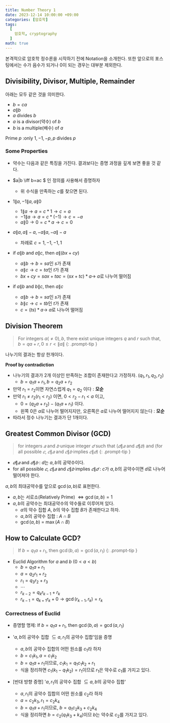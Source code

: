 ```yaml
---
title: Number Theory 1
date: 2023-12-14 10:00:00 +09:00
categories: [암호학]
tags:
  [
    암호학, cryptography
  ]
math: true
---
```

본격적으로 암호학 정수론을 시작하기 전에 Notation을 소개한다. 또한 앞으로의 포스팅에서는 수가 음수가 되거나 0이 되는 경우는 대부분 제외한다.

## Divisibility, Divisor, Multiple, Remainder

아래는 모두 같은 것을 의미한다.
- $b=ca$
- $a\|b$
- $a$ divides $b$
- $a$ is a divisor(약수) of $b$
- $b$ is a multiple(배수) of $a$

Prime $p$ :only $1, -1, -p, p$ divides $p$

### Some Properties
- 약수는 다음과 같은 특징을 가진다. 결과보다는 증명 과정을 깊게 보면 좋을 것 같다.
- $a\|b \iff b=ac $ 인 정의를 사용해서 증명하자
    - 위 수식을 만족하는 $c$를 찾으면 된다.

- $1\|a, -1\|a, a\|0$
    - $1\|a \rightarrow a=c*1 \rightarrow c=a$
    - $-1\|a \rightarrow a=c*(-1) \rightarrow c=-a$
    - $a\|0 \rightarrow 0=c*a \rightarrow c=0$
- $a\|a, a\|-a, -a\|a, -a\|-a$
    - 차례로 $c=1, -1, -1, 1$
- if $a\|b$ and $a\|c$, then $a\|(bx+cy)$
    - $a\|b \rightarrow b=sa$인 $s$가 존재
    - $a\|c \rightarrow c=ta$인 $t$가 존재
    - $bx+cy=sax+tac=(sx+tc)*a \rightarrow$ $a$로 나누어 떨어짐
- if $a\|b$ and $b\|c$, then $a\|c$
    - $a\|b \rightarrow b=sa$인 $s$가 존재
    - $b\|c \rightarrow c=tb$인 $t$가 존재
    - $c=(ts)*a \rightarrow$ $a$로 나누어 떨어짐

## Division Theorem
> For integers $a(\ne0), b$, there exist unique integers $q$ and $r$ such that, $b=qa+r, 0\le r<\|a\|$
{: .prompt-tip }

나누기의 결과는 항상 한개이다.


**Proof by contradiction**
- 나누기의 결과가 2개 이상인 만족하는 조합이 존재한다고 가정하자. $(q_1, r_1, q_2, r_2)$
  - $b=q_1a+r_1, b=q_2a+r_2$
- 만약 $r_1=r_2$이면 자연스럽게 $q_1=q_2$ 이다 : **모순**
- 만약 $r_1\ne r_2 (r_1<r_2)$ 이면, $0<r_2-r_1<a$ 이고,
    - $0=(q_2a+r_2)-(q_1a+r_1)$ 이다.
    - 왼쪽 $0$은 $a$로 나누어 떨어지지만, 오른쪽은 $a$로 나누어 떨어지지 않는다 : **모순**
- 따라서 정수 나누기는 결과가 단 1개이다.


## Greatest Common Divisor (GCD)
> for integers $𝑎$ and $𝑏$ unique integer $𝑑$ such that ($𝑑\|𝑎$ and $𝑑\|𝑏$) and (for all possible $𝑐$, $𝑐\|𝑎$ and $𝑐\|𝑏$ implies $𝑐\|𝑑$)
{: .prompt-tip }

- $𝑑\|𝑎$ and $𝑑\|𝑏$ : $d$는 $a, b$의 공약수이다.
- for all possible $𝑐$, $𝑐\|𝑎$ and $𝑐\|𝑏$ implies $𝑐\|𝑑$ : $c$가 $a, b$의 공약수이면 $d$로 나누어 떨어져야 한다.

$a, b$의 최대공약수를 앞으로 $\gcd(a, b)$로 표현한다.
- $a, b$는 서로소(Relatively Prime) $\iff \gcd(a,b)=1$
- $a, b$의 공약수는 최대공약수의 약수들로 이루어져 있다.
    - $a$의 약수 집합 $A$, $b$의 약수 집합 $B$가 존재한다고 하자.
    - $a, b$의 공약수 집합 : $A \cap B$
    - $\gcd(a, b)$ = $\max(A\cap B)$


## How to Calculate GCD?
> If $b=q_1a+r_1$, then $\gcd(b, a)=\gcd(a,r_1)$
{: .prompt-tip }

- Euclid Algorithm for $a$ and $b$ ($0<a<b$)
    - $b=q_1a+r_1$
    - $a=q_2r_1+r_2$
    - $r_1=q_3r_2+r_3$
    - $\cdots$
    - $r_{k-2}=q_kr_{k-1}+r_k$
    - $r_{k-1}=q_{k+1}r_k +0 → \gcd(r_{k-1}, r_k)=r_k$

### Correctness of Euclid
- 증명할 명제: If $b=q_1a+r_1$, then $\gcd(b, a)=\gcd(a,r_1)$

- '$a, b$의 공약수 집합  $\subseteq a, r_1$의 공약수 집합'임을 증명
  - $a, b$의 공약수 집합의 어떤 원소를 $c_1$라 하자
  - $b=c_1k_1, a=c_1k_2$
  - $b=q_1a+r_1$이므로, $c_1k_1 = q_1c_1k_2+r_1$
  - 식을 정리하면 $c_1(k_1-q_1k_2)=r_1$이므로 $r_1$은 약수로 $c_1$를 가지고 있다.
- [반대 방향 증명] '$a,r_1$의 공약수 집합  $\subseteq a, b$의 공약수 집합'
  - $a, r_1$의 공약수 집합의 어떤 원소를 $c_2$라 하자
  - $a=c_2k_3, r_1=c_2k_4$
  - $b=q_1a+r_1$이므로, $b = q_1c_2k_3+c_2k_4$
  - 식을 정리하면 $b=c_2(q_1k_3+k_4)$이므 $b$는 약수로 $c_2$를 가지고 있다.
